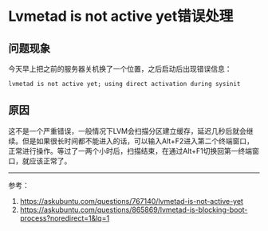 Lvmetad is not active yet错误处理
==========

## 问题现象
今天早上把之前的服务器关机换了一个位置，之后启动后出现错误信息：
```
lvmetad is not active yet; using direct activation during sysinit
```

## 原因
这不是一个严重错误，一般情况下LVM会扫描分区建立缓存，延迟几秒后就会继续。但是如果很长时间都不能进入的话，可以输入Alt+F2进入第二个终端窗口，正常进行操作。等过了一两个小时后，扫描结束，在通过Alt+F1切换回第一终端窗口，就应该正常了。


-----
参考：
1. <https://askubuntu.com/questions/767140/lvmetad-is-not-active-yet>
2. <https://askubuntu.com/questions/865869/lvmetad-is-blocking-boot-process?noredirect=1&lq=1>